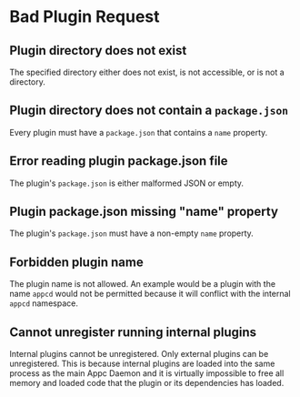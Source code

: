 # Bad Plugin Request

## Plugin directory does not exist

The specified directory either does not exist, is not accessible, or is not a directory.

## Plugin directory does not contain a `package.json`

Every plugin must have a `package.json` that contains a `name` property.

## Error reading plugin package.json file

The plugin's `package.json` is either malformed JSON or empty.

## Plugin package.json missing "name" property

The plugin's `package.json` must have a non-empty `name` property.

## Forbidden plugin name

The plugin name is not allowed. An example would be a plugin with the name `appcd` would not be
permitted because it will conflict with the internal `appcd` namespace.

## Cannot unregister running internal plugins

Internal plugins cannot be unregistered. Only external plugins can be unregistered. This is because
internal plugins are loaded into the same process as the main Appc Daemon and it is virtually
impossible to free all memory and loaded code that the plugin or its dependencies has loaded.
